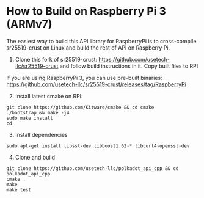 # How to Build on Raspberry Pi 3 (ARMv7)

The easiest way to build this API library for RaspberryPi is to cross-compile sr25519-crust on Linux and build the rest of API on Raspberry Pi.

1. Clone this fork of sr25519-crust: https://github.com/usetech-llc/sr25519-crust and follow build instructions in it. Copy built files to RPI

If you are using RaspberryPi 3, you can use pre-built binaries: https://github.com/usetech-llc/sr25519-crust/releases/tag/RaspberryPi

2. Install latest cmake on RPI:
```
git clone https://github.com/Kitware/cmake && cd cmake
./bootstrap && make -j4
sudo make install
cd
```

3. Install dependencies
```
sudo apt-get install libssl-dev libboost1.62-* libcurl4-openssl-dev
```

4. Clone and build
```
git clone https://github.com/usetech-llc/polkadot_api_cpp && cd polkadot_api_cpp
cmake .
make
make test
```

